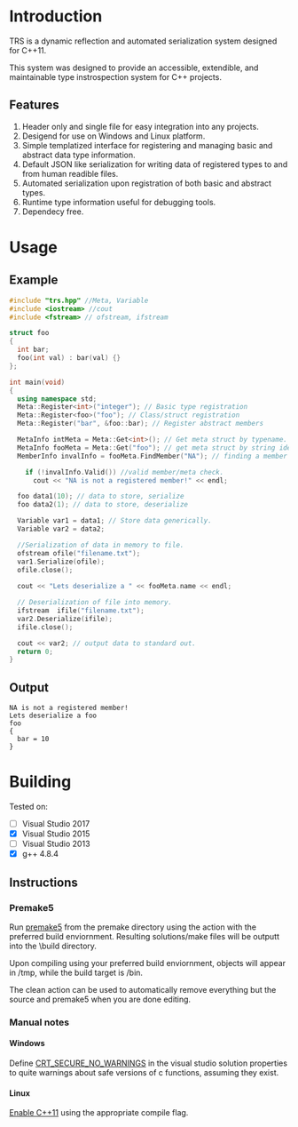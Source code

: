 # Introduction
TRS is a dynamic reflection and automated serialization system designed for C++11.

This system was designed to provide an accessible, extendible, and maintainable type instrospection system for C++ projects.

## Features
1. Header only and single file for easy integration into any projects.
2. Desigend for use on Windows and Linux platform.
3. Simple templatized interface for registering and managing basic and abstract data type information.
4. Default JSON like serialization for writing data of registered types to and from human readible files.
5. Automated serialization upon registration of both basic and abstract types.
6. Runtime type information useful for debugging tools.
7. Dependecy free.

# Usage
## Example
```C++
#include "trs.hpp" //Meta, Variable
#include <iostream> //cout
#include <fstream> // ofstream, ifstream

struct foo
{
  int bar;
  foo(int val) : bar(val) {}
};

int main(void)
{
  using namespace std;
  Meta::Register<int>("integer"); // Basic type registration
  Meta::Register<foo>("foo"); // Class/struct registration
  Meta::Register("bar", &foo::bar); // Register abstract members

  MetaInfo intMeta = Meta::Get<int>(); // Get meta struct by typename. 
  MetaInfo fooMeta = Meta::Get("foo"); // get meta struct by string identifier.
  MemberInfo invalInfo = fooMeta.FindMember("NA"); // finding a member info struct.

    if (!invalInfo.Valid()) //valid member/meta check.
      cout << "NA is not a registered member!" << endl;

  foo data1(10); // data to store, serialize
  foo data2(1); // data to store, deserialize

  Variable var1 = data1; // Store data generically.
  Variable var2 = data2;

  //Serialization of data in memory to file.
  ofstream ofile("filename.txt");
  var1.Serialize(ofile);
  ofile.close();
  
  cout << "Lets deserialize a " << fooMeta.name << endl;

  // Deserialization of file into memory.
  ifstream  ifile("filename.txt");
  var2.Deserialize(ifile);
  ifile.close();

  cout << var2; // output data to standard out.
  return 0;
}
```
## Output
```
NA is not a registered member!
Lets deserialize a foo
foo
{
  bar = 10
}
```

# Building
Tested on:
- [ ] Visual Studio 2017
- [x] Visual Studio 2015
- [ ] Visual Studio 2013
- [x] g++ 4.8.4

## Instructions
### Premake5
Run [premake5](https://github.com/premake/premake-core/wiki/Using-Premake "Premake5's Documentation") from the premake directory using the action with the preferred build enviornment. Resulting solutions/make files will be outputt into the \build directory.

Upon compiling using your preferred build enviornment, objects will appear in /tmp, while the build target is /bin.

The clean action can be used to automatically remove everything but the source and premake5 when you are done editing.

### Manual notes
#### Windows
Define [CRT_SECURE_NO_WARNINGS](https://stackoverflow.com/questions/16883037/remove-secure-warnings-crt-secure-no-warnings-from-projects-by-default-in-vis "yep") in the visual studio solution properties to quite warnings about safe versions of c functions, assuming they exist.

#### Linux
[Enable C++11](https://stackoverflow.com/questions/10363646/compiling-c11-with-g "Lol") using the appropriate compile flag.





